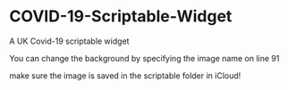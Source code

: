 # COVID-19-Scriptable-Widget
A UK Covid-19 scriptable widget


You can change the background by specifying the image name on line 91


make sure the image is saved in the scriptable folder in iCloud!
